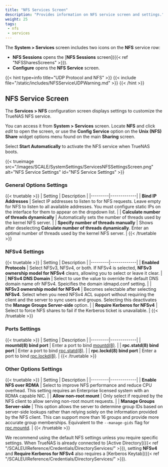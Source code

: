 ```yaml
---
title: "NFS Services Screen"
description: "Provides information on NFS service screen and settings."
weight: 25
tags:
 - nfs
 - services
---
```



The **System > Services** screen includes two icons on the **NFS** service row:
* <span class="iconify" data-icon="material-symbols:list"></span> **NFS Sessions** opens the [**NFS Sessions** screen]({{< ref "NFSSharesScreens" >}}).
* <span class="iconify" data-icon="ic:baseline-edit"></span> **Configure** opens the **NFS Service** screen.

{{< hint type=info title="UDP Protocol and NFS" >}}
{{< include file="/static/includes/NFSServiceUDPWarning.md" >}}
{{< /hint >}}

## NFS Service Screen
The **Services > NFS** configuration screen displays settings to customize the TrueNAS NFS service.

You can access it from **System > Services** screen.
Locate **NFS** and click <i class="material-icons" aria-hidden="true" title="Configure">edit</i> to open the screen, or use the **Config Service** option on the **Unix (NFS) Share** widget options menu found on the main **Sharing** screen.

Select **Start Automatically** to activate the NFS service when TrueNAS boots.

{{< trueimage src="/images/SCALE/SystemSettings/ServicesNFSSettingsScreen.png" alt="NFS Service Settings" id="NFS Service Settings" >}}

### General Options Settings

{{< truetable >}}
| Setting | Description |
|---------|-------------|
| **Bind IP Addresses** | Select IP addresses to listen to for NFS requests. Leave empty for NFS to listen to all available addresses. You must configure static IPs on the interface for them to appear on the dropdown list. |
| **Calculate number of threads dynamically** | Automatically sets the number of threads used by the kernel NFS server. |
| **Specify number of threads manually** | Shows after deselecting **Calculate number of threads dynamically**. Enter an optimal number of threads used by the kernel NFS server. |
{{< /truetable >}}

### NFSv4 Settings

{{< truetable >}}
| Setting | Description |
|---------|-------------|
| **Enabled Protocols** | Select NFSv3, NFSv4, or both. If NFSv4 is selected, **NFSv3 ownership model for NFSv4** clears, allowing you to select or leave it clear. |
| **NFSv4 DNS Domain** | Select to use the value to override the default DNS domain name ofr NFSv4. Speicifies the domain idmapd.conf setting. |
| **NFSv3 ownership model for NFSv4** | Becomes selectable after selecting **NFSv4**. Select when you need NFSv4 ACL support without requiring the client and the server to sync users and groups. Selecting this deactivates the **Manage Groups Server-side** option. |
| **Require Kerberos for NFSv4** | Select to force NFS shares to fail if the Kerberos ticket is unavailable. |
{{< /truetable >}}

### Ports Settings

{{< truetable >}}
| Setting | Description |
|---------|-------------|
| **mountd(8) bind port** | Enter a port to bind [mountd(8)](https://man7.org/linux/man-pages/man8/mountd.8.html). |
| **rpc.statd(8) bind port** | Enter a port to bind [rpc.statd(8)](https://man7.org/linux/man-pages/man8/statd.8.html). |
| **rpc.lockd(8) bind port** | Enter a port to bind [rpc.lockd(8)](https://linux.die.net/man/8/rpc.lockd). |
{{< /truetable >}}

### Other Options Settings

{{< truetable >}}
| Setting | Description |
|---------|-------------|
| **Enable NFS over RDMA** | Select to improve NFS performance and reduce CPU overhead. This setting requires an Enterprise licensed system with an RDMA capable NIC. |
| **Allow non-root mount** | Only select if required by the NFS client to allow serving non-root mount requests. |
| **Manage Groups Server-side** | This option allows the server to determine group IDs based on server-side lookups rather than relying solely on the information provided by the NFS client. This can support more than 16 groups and provide more accurate group memberships. Equivalent to the `--manage-gids` flag for [rpc.mountd](https://linux.die.net/man/8/rpc.mountd). |
{{< /truetable >}}

We recommend using the default NFS settings unless you require specific settings.
When TrueNAS is already connected to [Active Directory]({{< ref "/SCALEUIReference/Credentials/DirectoryServices/" >}}), setting **NFSv4** and **Require Kerberos for NFSv4** also requires a [Kerberos Keytab]({{< ref "/SCALEUIReference/Credentials/DirectoryServices/" >}}).